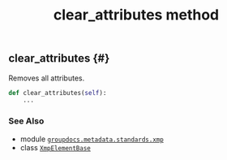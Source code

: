 ﻿---
title: clear_attributes method
second_title: GroupDocs.Metadata for Python via .NET API References
description: 
type: docs
url: /python-net/groupdocs.metadata.standards.xmp/xmpelementbase/clear_attributes/
is_root: false
weight: 30
---

## clear_attributes {#}

Removes all attributes.



```python
def clear_attributes(self):
    ...
```





### See Also
* module [`groupdocs.metadata.standards.xmp`](../../)
* class [`XmpElementBase`](/metadata/python-net/groupdocs.metadata.standards.xmp/xmpelementbase)
